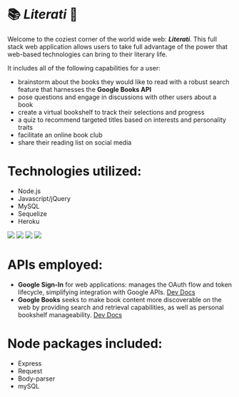 # :books: *Literati* :notebook:
Welcome to the coziest corner of the world wide web:  __*Literati*__.  This full stack web application allows users to take full advantage of the power that web-based technologies can bring to their literary life.   

It includes all of the following capabilities for a user:  
* brainstorm about the books they would like to read with a robust search feature that harnesses the **Google Books API**
* pose questions and engage in discussions with other users about a book
* create a virtual bookshelf to track their selections and progress
* a quiz to recommend targeted titles based on interests and personality traits  
* facilitate an online book club
* share their reading list on social media

# Technologies utilized:
- Node.js
- Javascript/jQuery
- MySQL
- Sequelize
- Heroku

 ![](http://williamavasquez.herokuapp.com/img/js.png)
 ![](http://williamavasquez.herokuapp.com/img/node.png)
 ![](http://williamavasquez.herokuapp.com/img/mysql.png)
 ![](https://discoversdkcdn.azureedge.net/runtimecontent/companyfiles/2187/2179/thumbnail.png?v131133957910863541)

# APIs employed:
- **Google Sign-In** for web applications: manages the OAuth flow and token lifecycle, simplifying integration with Google APIs.  [Dev Docs](https://developers.google.com/identity/sign-in/web/sign-in)
- **Google Books** seeks to make book content more discoverable on the web by providing search and retrieval capabilities, as well as personal bookshelf manageability.  [Dev Docs](https://developers.google.com/books/ "Dev Docs")

# Node packages included:
- Express
- Request
- Body-parser
- mySQL
